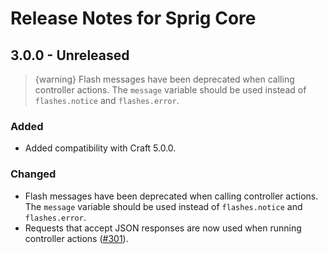 # Release Notes for Sprig Core

## 3.0.0 - Unreleased

> {warning} Flash messages have been deprecated when calling controller actions. The `message` variable should be used instead of `flashes.notice` and `flashes.error`.

### Added

- Added compatibility with Craft 5.0.0.

### Changed

- Flash messages have been deprecated when calling controller actions. The `message` variable should be used instead of `flashes.notice` and `flashes.error`.
- Requests that accept JSON responses are now used when running controller actions ([#301](https://github.com/putyourlightson/craft-sprig/issues/301)).
